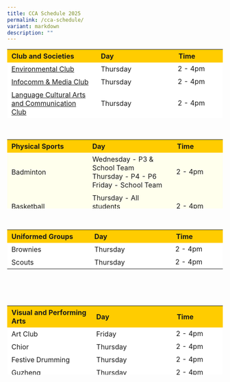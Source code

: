 ```yaml
---
title: CCA Schedule 2025
permalink: /cca-schedule/
variant: markdown
description: ""
---
```

<table border="0" style="box-sizing: inherit; border-collapse: collapse; border-spacing: 0px; max-width: 100%; height: 161px; width: 665.188px;"><tbody style="box-sizing: inherit;"><tr border="1" style="box-sizing: inherit; background: rgb(255, 255, 255); height: 23px;"><td border="0" style="box-sizing: inherit; padding: 5px 10px; width: 326.35px; height: 23px; background-color:#ffcc00"><b>Club and Societies</b></td><td border="0" style="box-sizing: inherit; padding: 5px 10px; width: 200px; height: 23px; background-color:#ffcc00"><b>Day</b></td><td style="box-sizing: inherit; padding: 5px 10px; width: 200px; height: 23px; background-color:#ffcc00"><b>Time</b></td></tr><tr style="box-sizing: inherit; background: rgb(255, 255, 255); height: 23px;"><td style="box-sizing: inherit; padding: 5px 10px; width: 326.35px; height: 23px;"><a href="/co-curricular-activities/clubs-societies/environmental-club/">Environmental Club</a></td><td style="box-sizing: inherit; padding: 5px 10px; width: 337.837px; height: 23px;">Thursday</td><td>2 - 4pm</td></tr><tr style="box-sizing: inherit; background: rgb(255, 255, 255);"><td style="box-sizing: inherit; padding: 5px 10px; width: 326.35px;"><a href="/co-curricular-activities/clubs-societies/info-comm-club/">Infocomm &amp; Media Club</a></td><td style="box-sizing: inherit; padding: 5px 10px; width: 337.837px;">Thursday</td><td>2 - 4pm</td></tr><tr style="box-sizing: inherit; background: rgb(255, 255, 255);"><td style="box-sizing: inherit; padding: 5px 10px; width: 326.35px;"><a href="/language-cultural-arts-and-communication-club/">Language Cultural Arts and Communication Club</a></td><td style="box-sizing: inherit; padding: 5px 10px; width: 337.837px;">Thursday</td><td>2 - 4pm</td></tr><tr style="box-sizing: inherit; background: rgb(255, 255, 255);"><td style="box-sizing: inherit; padding: 5px 10px; width: 326.35px;"><a href="/co-curricular-activities/clubs-societies/robotics-club/">Robotics Club</a></td><td style="box-sizing: inherit; padding: 5px 10px; width: 337.837px;">Thursday</td><td>2 - 4pm</td></tr><tr style="box-sizing: inherit; background: rgb(255, 255, 255); height: 23px;"><td style="box-sizing: inherit; padding: 5px 10px; width: 326.35px; height: 23px;"><a href="/sports-club/">Sports Club</a></td><td style="box-sizing: inherit; padding: 5px 10px; width: 337.837px; height:23px;">Thursday</td><td>2 - 4pm</td></tr><tr style="box-sizing: inherit; background: rgb(255, 255, 255); height: 23px;"><td style="box-sizing: inherit; padding: 5px 10px; width: 326.35px; height: 23px;"><a href="/co-curricular-activities/clubs-societies/board-games-club/">Strategy Games Club</a></td><td style="box-sizing: inherit; padding: 5px 10px; width: 337.837px; height: 23px;">Thursday</td><td>2 - 4pm</td></tr></tbody></table>
<br>
<table border="0" style="box-sizing: inherit; border-collapse: collapse; border-spacing: 0px; max-width: 100%; height: 161px; width: 665.188px;"><tbody style="box-sizing: inherit;"><tr border="1" style="box-sizing: inherit; background: rgb(255, 255, 255); height: 23px;"><td border="0" style="box-sizing: inherit; padding: 5px 10px; width: 326.35px; height: 23px; background-color:#ffcc00"><b>Physical Sports</b></td><td border="0" style="box-sizing: inherit; padding: 5px 10px; width: 200px; height: 23px; background-color:#ffcc00"><b>Day</b></td><td style="box-sizing: inherit; padding: 5px 10px; width: 200px; height: 23px; background-color:#ffcc00"><b>Time</b></td></tr><tr style="box-sizing: inherit; background: rgb(255, 255, 255); height: 23px; background-color:#FFFFED"><td style="box-sizing: inherit; padding: 5px 10px; width: 326.35px; height: 23px;">Badminton</td><td style="box-sizing: inherit; padding: 5px 10px; width: 337.837px; height: 23px;">Wednesday - P3 &amp; School Team<br> Thursday - P4 - P6 <br>
Friday - School Team</td><td>2 - 4pm</td></tr><tr style="box-sizing: inherit; background: rgb(255, 255, 255); background-color:#FFFFED"><td style="box-sizing: inherit; padding: 5px 10px; width: 326.35px;">Basketball</td><td style="box-sizing: inherit; padding: 5px 10px; width: 337.837px;">Thursday - All students<br>Friday - School Team</td><td>2 - 4pm</td></tr><tr style="box-sizing: inherit; background: rgb(255, 255, 255); background-color:#FFFFED"><td style="box-sizing: inherit; padding: 5px 10px; width: 326.35px;">Netball</td><td style="box-sizing: inherit; padding: 5px 10px; width: 337.837px;">Thursday - All students <br>&nbsp;Friday - School Team</td><td>2 - 4pm</td></tr><tr style="box-sizing: inherit; background: rgb(255, 255, 255); background-color:#FFFFED"><td style="box-sizing: inherit; padding: 5px 10px; width: 326.35px;">Soccer</td><td style="box-sizing: inherit; padding: 5px 10px; width: 337.837px;">Thursday - All students <br>Friday - School Team</td><td>2 - 4pm</td></tr><tr style="box-sizing: inherit; background: rgb(255, 255, 255); height: 23px; background-color:#FFFFED"><td style="box-sizing: inherit; padding: 5px 10px; width: 326.35px; height: 23px;">Table Tennis</td><td style="box-sizing: inherit; padding: 5px 10px; width: 337.837px; height: 23px;">Thursday - All students <br>
Friday - School Team (Selected P3 to P6)</td><td>2 - 4pm</td></tr><tr style="box-sizing: inherit; background: rgb(255, 255, 255); height: 23px; background-color:#FFFFED"><td style="box-sizing: inherit; padding: 5px 10px; width: 326.35px; height: 23px;">Track and Field</td><td style="box-sizing: inherit; padding: 5px 10px; width: 337.837px; height: 23px;">Friday</td><td>2 - 4pm</td></tr><tr style="box-sizing: inherit; background: rgb(255, 255, 255); height: 23px;background-color:#FFFFED"><td style="box-sizing: inherit; padding: 5px 10px; width: 326.35px; height: 23px;">Wushu</td><td style="box-sizing: inherit; padding: 5px 10px; width: 337.837px; height: 23px;">Thursday - All students <br>Friday - School Team</td><td>2 - 4pm</td></tr></tbody></table>

<br>
<table border="0" style="box-sizing: inherit; border-collapse: collapse; border-spacing: 0px; max-width: 100%; height: 161px; width: 665.188px;"><tbody style="box-sizing: inherit;"><tr border="1" style="box-sizing: inherit; background: rgb(255, 255, 255); height: 23px;"><td border="0" style="box-sizing: inherit; padding: 5px 10px; width: 326.35px; height: 23px; background-color:#ffcc00"><b>Uniformed Groups</b></td><td border="0" style="box-sizing: inherit; padding: 5px 10px; width: 200px; height: 23px; background-color:#ffcc00"><b>Day</b></td><td style="box-sizing: inherit; padding: 5px 10px; width: 200px; height: 23px; background-color:#ffcc00"><b>Time</b></td></tr><tr style="box-sizing: inherit; background: rgb(255, 255, 255); height: 23px;"><td style="box-sizing: inherit; padding: 5px 10px; width: 326.35px; height: 23px;">Brownies</td><td style="box-sizing: inherit; padding: 5px 10px; width: 337.837px; height: 23px;">Thursday</td><td>2 - 4pm</td></tr><tr style="box-sizing: inherit; background: rgb(255, 255, 255);"><td style="box-sizing: inherit; padding: 5px 10px; width: 326.35px;">Scouts</td><td style="box-sizing: inherit; padding: 5px 10px; width: 337.837px;">Thursday</td><td>2 - 4pm</td></tr></tbody></table>

<table border="0" style="box-sizing: inherit; border-collapse: collapse; border-spacing: 0px; max-width: 100%; height: 161px; width: 665.188px;"><tbody style="box-sizing: inherit;"><tr border="1" style="box-sizing: inherit; background: rgb(255, 255, 255); height: 23px;"><td border="0" style="box-sizing: inherit; padding: 5px 10px; width: 326.35px; height: 23px; background-color:#ffcc00"><b>Visual and Performing Arts</b></td><td border="0" style="box-sizing: inherit; padding: 5px 10px; width: 200px; height: 23px; background-color:#ffcc00"><b>Day</b></td><td style="box-sizing: inherit; padding: 5px 10px; width: 200px; height: 23px; background-color:#ffcc00"><b>Time</b></td></tr><tr style="box-sizing: inherit; background: rgb(255, 255, 255); height: 23px;"><td style="box-sizing: inherit; padding: 5px 10px; width: 326.35px; height: 23px;">Art Club</td><td style="box-sizing: inherit; padding: 5px 10px; width: 337.837px; height: 23px;">Friday</td><td>2 - 4pm</td></tr><tr style="box-sizing: inherit; background: rgb(255, 255, 255);"><td style="box-sizing: inherit; padding: 5px 10px; width: 326.35px;">Chior</td><td style="box-sizing: inherit; padding: 5px 10px; width: 337.837px;">Thursday</td><td>2 - 4pm</td></tr><tr style="box-sizing: inherit; background: rgb(255, 255, 255);"><td style="box-sizing: inherit; padding: 5px 10px; width: 326.35px;">Festive Drumming</td><td style="box-sizing: inherit; padding: 5px 10px; width: 337.837px;">Thursday</td><td>2 - 4pm</td></tr><tr style="box-sizing: inherit; background: rgb(255, 255, 255);"><td style="box-sizing: inherit; padding: 5px 10px; width: 326.35px;">Guzheng</td><td style="box-sizing: inherit; padding: 5px 10px; width: 337.837px;">Thursday</td><td>2 - 4pm</td></tr><tr style="box-sizing: inherit; background: rgb(255, 255, 255); height: 23px;"><td style="box-sizing: inherit; padding: 5px 10px; width: 326.35px; height: 23px;">International Dance</td><td style="box-sizing: inherit; padding: 5px 10px; width: 337.837px; height: 23px;">Thursday</td><td>2 - 4pm</td></tr></tbody></table>